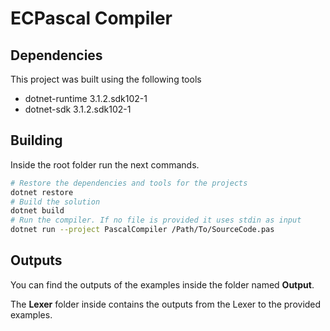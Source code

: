# ECPascal Compiler

## Dependencies
This project was built using the following tools

- dotnet-runtime 3.1.2.sdk102-1
- dotnet-sdk 3.1.2.sdk102-1

## Building
Inside the root folder run the next commands.
```sh
# Restore the dependencies and tools for the projects
dotnet restore
# Build the solution
dotnet build
# Run the compiler. If no file is provided it uses stdin as input
dotnet run --project PascalCompiler /Path/To/SourceCode.pas 
```

## Outputs
You can find the outputs of the examples inside the folder named **Output**.

The **Lexer** folder inside contains the outputs from the Lexer to the provided examples.